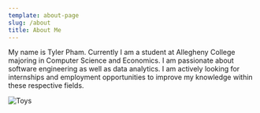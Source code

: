 ```yaml
---
template: about-page
slug: /about
title: About Me
---
```

My name is Tyler Pham. Currently I am a student at Allegheny College majoring in Computer Science and Economics. I am passionate about software engineering as well as data analytics. I am actively looking for internships and employment opportunities to improve my knowledge within these respective fields.

![Toys](/assets/webp.net-resizeimage-1-.jpg "Toys")
